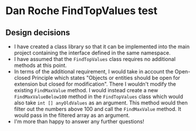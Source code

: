 # Dan Roche FindTopValues test

## Design decisions

- I have created a class library so that it can be implemented into the main project containing the interface defined in the same namespace.
- I have assumed that the ```FindTopValues``` class requires no additional methods at this point.
- In terms of the additional requirement, I would take in account the Open-closed Principle which states "Objects or entities 
  should be open for extension but closed for modification". There I wouldn't modify the existing ```FindMaxValue``` method.
  I would instead create a new ```FindMaxValueBelow100``` method in the ```FindTopValues``` class which would also take 
  ```int [] anyOldValues``` as an argument. This method would then filter out the numbers above 100 and call the
  ```FindMaxValue``` method. It would pass in the filtered array as an argument.
- I'm more than happy to answer any further questions!
